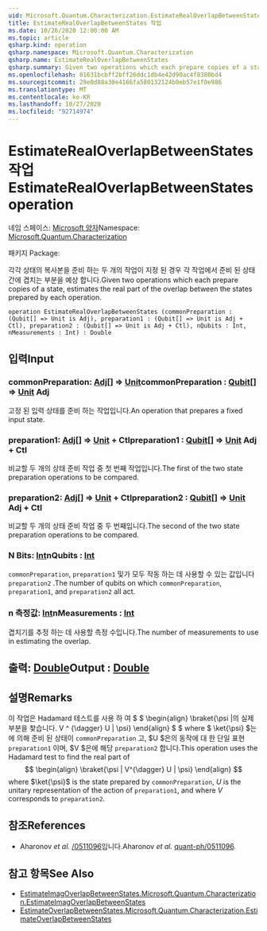 ```yaml
---
uid: Microsoft.Quantum.Characterization.EstimateRealOverlapBetweenStates
title: EstimateRealOverlapBetweenStates 작업
ms.date: 10/26/2020 12:00:00 AM
ms.topic: article
qsharp.kind: operation
qsharp.namespace: Microsoft.Quantum.Characterization
qsharp.name: EstimateRealOverlapBetweenStates
qsharp.summary: Given two operations which each prepare copies of a state, estimates the real part of the overlap between the states prepared by each operation.
ms.openlocfilehash: 01631bcbff2bff26ddc1db4e42d90ac4f8380bd4
ms.sourcegitcommit: 29e0d88a30e4166fa580132124b0eb57e1f0e986
ms.translationtype: MT
ms.contentlocale: ko-KR
ms.lasthandoff: 10/27/2020
ms.locfileid: "92714974"
---
```

# <a name="estimaterealoverlapbetweenstates-operation"></a><span data-ttu-id="86a69-102">EstimateRealOverlapBetweenStates 작업</span><span class="sxs-lookup"><span data-stu-id="86a69-102">EstimateRealOverlapBetweenStates operation</span></span>

<span data-ttu-id="86a69-103">네임 스페이스: [Microsoft 양자](xref:Microsoft.Quantum.Characterization)</span><span class="sxs-lookup"><span data-stu-id="86a69-103">Namespace: [Microsoft.Quantum.Characterization](xref:Microsoft.Quantum.Characterization)</span></span>

<span data-ttu-id="86a69-104">패키지 [](https://nuget.org/packages/)</span><span class="sxs-lookup"><span data-stu-id="86a69-104">Package: [](https://nuget.org/packages/)</span></span>


<span data-ttu-id="86a69-105">각각 상태의 복사본을 준비 하는 두 개의 작업이 지정 된 경우 각 작업에서 준비 된 상태 간에 겹치는 부분을 예상 합니다.</span><span class="sxs-lookup"><span data-stu-id="86a69-105">Given two operations which each prepare copies of a state, estimates the real part of the overlap between the states prepared by each operation.</span></span>

```qsharp
operation EstimateRealOverlapBetweenStates (commonPreparation : (Qubit[] => Unit is Adj), preparation1 : (Qubit[] => Unit is Adj + Ctl), preparation2 : (Qubit[] => Unit is Adj + Ctl), nQubits : Int, nMeasurements : Int) : Double
```


## <a name="input"></a><span data-ttu-id="86a69-106">입력</span><span class="sxs-lookup"><span data-stu-id="86a69-106">Input</span></span>

### <a name="commonpreparation--qubit--unit-adj"></a><span data-ttu-id="86a69-107">commonPreparation: [Adj](xref:microsoft.quantum.lang-ref.qubit)[] => [Unit](xref:microsoft.quantum.lang-ref.unit)</span><span class="sxs-lookup"><span data-stu-id="86a69-107">commonPreparation : [Qubit](xref:microsoft.quantum.lang-ref.qubit)[] => [Unit](xref:microsoft.quantum.lang-ref.unit) Adj</span></span>

<span data-ttu-id="86a69-108">고정 된 입력 상태를 준비 하는 작업입니다.</span><span class="sxs-lookup"><span data-stu-id="86a69-108">An operation that prepares a fixed input state.</span></span>


### <a name="preparation1--qubit--unit-adj--ctl"></a><span data-ttu-id="86a69-109">preparation1: [Adj](xref:microsoft.quantum.lang-ref.qubit)[] => [Unit](xref:microsoft.quantum.lang-ref.unit) + Ctl</span><span class="sxs-lookup"><span data-stu-id="86a69-109">preparation1 : [Qubit](xref:microsoft.quantum.lang-ref.qubit)[] => [Unit](xref:microsoft.quantum.lang-ref.unit) Adj + Ctl</span></span>

<span data-ttu-id="86a69-110">비교할 두 개의 상태 준비 작업 중 첫 번째 작업입니다.</span><span class="sxs-lookup"><span data-stu-id="86a69-110">The first of the two state preparation operations to be compared.</span></span>


### <a name="preparation2--qubit--unit-adj--ctl"></a><span data-ttu-id="86a69-111">preparation2: [Adj](xref:microsoft.quantum.lang-ref.qubit)[] => [Unit](xref:microsoft.quantum.lang-ref.unit) + Ctl</span><span class="sxs-lookup"><span data-stu-id="86a69-111">preparation2 : [Qubit](xref:microsoft.quantum.lang-ref.qubit)[] => [Unit](xref:microsoft.quantum.lang-ref.unit) Adj + Ctl</span></span>

<span data-ttu-id="86a69-112">비교할 두 개의 상태 준비 작업 중 두 번째입니다.</span><span class="sxs-lookup"><span data-stu-id="86a69-112">The second of the two state preparation operations to be compared.</span></span>


### <a name="nqubits--int"></a><span data-ttu-id="86a69-113">N Bits: [Int](xref:microsoft.quantum.lang-ref.int)</span><span class="sxs-lookup"><span data-stu-id="86a69-113">nQubits : [Int](xref:microsoft.quantum.lang-ref.int)</span></span>

<span data-ttu-id="86a69-114">`commonPreparation`, `preparation1` 및가 모두 작동 하는 데 사용할 수 있는 값입니다 `preparation2` .</span><span class="sxs-lookup"><span data-stu-id="86a69-114">The number of qubits on which `commonPreparation`, `preparation1`, and `preparation2` all act.</span></span>


### <a name="nmeasurements--int"></a><span data-ttu-id="86a69-115">n 측정값: [Int](xref:microsoft.quantum.lang-ref.int)</span><span class="sxs-lookup"><span data-stu-id="86a69-115">nMeasurements : [Int](xref:microsoft.quantum.lang-ref.int)</span></span>

<span data-ttu-id="86a69-116">겹치기를 추정 하는 데 사용할 측정 수입니다.</span><span class="sxs-lookup"><span data-stu-id="86a69-116">The number of measurements to use in estimating the overlap.</span></span>



## <a name="output--double"></a><span data-ttu-id="86a69-117">출력: [Double](xref:microsoft.quantum.lang-ref.double)</span><span class="sxs-lookup"><span data-stu-id="86a69-117">Output : [Double](xref:microsoft.quantum.lang-ref.double)</span></span>



## <a name="remarks"></a><span data-ttu-id="86a69-118">설명</span><span class="sxs-lookup"><span data-stu-id="86a69-118">Remarks</span></span>

<span data-ttu-id="86a69-119">이 작업은 Hadamard 테스트를 사용 하 여 $ $ \begin{align} \braket{\psi |의 실제 부분을 찾습니다. V ^ {\dagger} U | \psi} \end{align} $ $ where $ \ket{\psi} $는에 의해 준비 된 상태이 `commonPreparation` 고, $U $은의 동작에 대 한 단일 표현 `preparation1` 이며, $V $은에 해당 `preparation2` 합니다.</span><span class="sxs-lookup"><span data-stu-id="86a69-119">This operation uses the Hadamard test to find the real part of $$ \begin{align} \braket{\psi | V^{\dagger} U | \psi} \end{align} $$ where $\ket{\psi}$ is the state prepared by `commonPreparation`, $U$ is the unitary representation of the action of `preparation1`, and where $V$ corresponds to `preparation2`.</span></span>

## <a name="references"></a><span data-ttu-id="86a69-120">참조</span><span class="sxs-lookup"><span data-stu-id="86a69-120">References</span></span>

- <span data-ttu-id="86a69-121">Aharonov *et al.* [/0511096](https://arxiv.org/abs/quant-ph/0511096)입니다.</span><span class="sxs-lookup"><span data-stu-id="86a69-121">Aharonov *et al.* [quant-ph/0511096](https://arxiv.org/abs/quant-ph/0511096).</span></span>

## <a name="see-also"></a><span data-ttu-id="86a69-122">참고 항목</span><span class="sxs-lookup"><span data-stu-id="86a69-122">See Also</span></span>

- [<span data-ttu-id="86a69-123">EstimateImagOverlapBetweenStates.</span><span class="sxs-lookup"><span data-stu-id="86a69-123">Microsoft.Quantum.Characterization.EstimateImagOverlapBetweenStates</span></span>](xref:Microsoft.Quantum.Characterization.EstimateImagOverlapBetweenStates)
- [<span data-ttu-id="86a69-124">EstimateOverlapBetweenStates.</span><span class="sxs-lookup"><span data-stu-id="86a69-124">Microsoft.Quantum.Characterization.EstimateOverlapBetweenStates</span></span>](xref:Microsoft.Quantum.Characterization.EstimateOverlapBetweenStates)